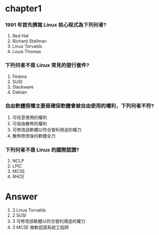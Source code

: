 # chapter1
### 1991 年首先撰寫 Linux 核心程式為下列何者?
1. Red Hat
2. Richard Stallman
3. Linus Torvalds
4. Louis Thomas
### 下列何者不是 Linux 常見的發行套件?
1. Fedora
2. SUSI
3. Slackware
4. Debian
### 自由軟體授權主要是確保軟體會被自由使用的權利，下列何者不符?
1. 可任意使用的權利
2. 可自由散佈的權利
3. 可修改該軟體以符合營利用途的權力
4. 散佈修改後的軟體全力
### 下列何者不是 Linux 的國際認證?
1. NCLP
2. LPIC
3. MCSE
4. RHCE

# Answer
1. 3 Linus Torvalds
2. 2 SUSI
3. 3 可修改該軟體以符合營利用途的權力
4. 3 MCSE 微軟認證系統工程師
